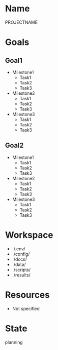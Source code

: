 <!-- ---
!-- title: 2025-01-01 16:08:27
!-- author: ywata-note-win
!-- date: /home/ywatanabe/.dotfiles/.emacs.d/lisp/llemacs/workspace/projects/000-PROJECTNAME/llemacs/project-management.md
!-- --- -->

# Name
PROJECTNAME

# Goals
## Goal1
  * Milestone1
    * Task1
    * Task2
    * Task3
  * Milestone2
    * Task1
    * Task2
    * Task3
  * Milestone3
    * Task1
    * Task2
    * Task3

## Goal2
  * Milestone1
    * Task1
    * Task2
    * Task3
  * Milestone2
    * Task1
    * Task2
    * Task3
  * Milestone3
    * Task1
    * Task2
    * Task3

# Workspace
* ./.env/
* ./config/
* ./docs/
* ./data/
* ./scripts/
* ./results/

# Resources
* Not specified

# State
planning